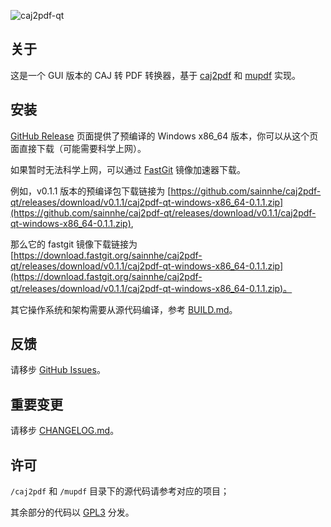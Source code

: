 ![caj2pdf-qt](https://gitlab.com/sainnhe/img/-/raw/master/caj2pdf-qt.png)

## 关于

这是一个 GUI 版本的 CAJ 转 PDF 转换器，基于 [caj2pdf](https://github.com/caj2pdf/caj2pdf) 和 [mupdf](https://mupdf.com) 实现。

## 安装

[GitHub Release](https://github.com/sainnhe/caj2pdf-qt/releases) 页面提供了预编译的 Windows x86_64 版本，你可以从这个页面直接下载（可能需要科学上网）。

如果暂时无法科学上网，可以通过 [FastGit](https://doc.fastgit.org/zh-cn/guide.html#release-%E5%92%8C%E6%BA%90%E7%A0%81%E5%AD%98%E6%A1%A3%E7%9A%84%E4%B8%8B%E8%BD%BD) 镜像加速器下载。

例如，v0.1.1 版本的预编译包下载链接为 [https://github.com/sainnhe/caj2pdf-qt/releases/download/v0.1.1/caj2pdf-qt-windows-x86_64-0.1.1.zip](https://github.com/sainnhe/caj2pdf-qt/releases/download/v0.1.1/caj2pdf-qt-windows-x86_64-0.1.1.zip),

那么它的 fastgit 镜像下载链接为 [https://download.fastgit.org/sainnhe/caj2pdf-qt/releases/download/v0.1.1/caj2pdf-qt-windows-x86_64-0.1.1.zip](https://download.fastgit.org/sainnhe/caj2pdf-qt/releases/download/v0.1.1/caj2pdf-qt-windows-x86_64-0.1.1.zip)。

其它操作系统和架构需要从源代码编译，参考 [BUILD.md](./BUILD.md)。

## 反馈

请移步 [GitHub Issues](https://github.com/sainnhe/caj2pdf-qt/issues)。

## 重要变更

请移步 [CHANGELOG.md](./CHANGELOG.md)。

## 许可

`/caj2pdf` 和 `/mupdf` 目录下的源代码请参考对应的项目；

其余部分的代码以 [GPL3](./LICENSE) 分发。
